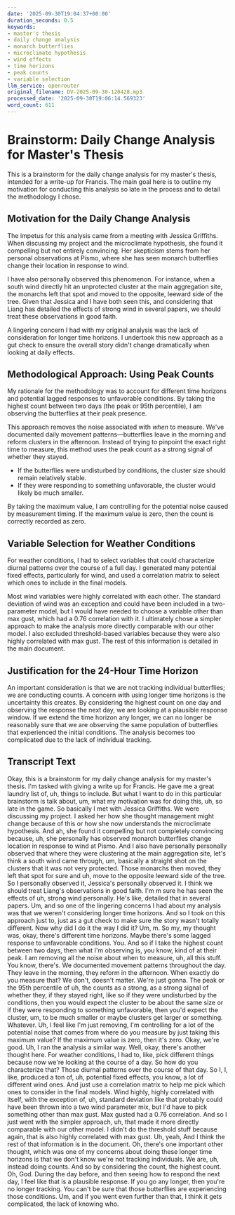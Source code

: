 ```yaml
---
date: '2025-09-30T19:04:37+00:00'
duration_seconds: 0.5
keywords:
- master's thesis
- daily change analysis
- monarch butterflies
- microclimate hypothesis
- wind effects
- time horizons
- peak counts
- variable selection
llm_service: openrouter
original_filename: DV-2025-09-30-120428.mp3
processed_date: '2025-09-30T19:06:14.569323'
word_count: 611
---
```

# Brainstorm: Daily Change Analysis for Master's Thesis

This is a brainstorm for the daily change analysis for my master's thesis, intended for a write-up for Francis. The main goal here is to outline my motivation for conducting this analysis so late in the process and to detail the methodology I chose.

## Motivation for the Daily Change Analysis

The impetus for this analysis came from a meeting with Jessica Griffiths. When discussing my project and the microclimate hypothesis, she found it compelling but not entirely convincing. Her skepticism stems from her personal observations at Pismo, where she has seen monarch butterflies change their location in response to wind.

I have also personally observed this phenomenon. For instance, when a south wind directly hit an unprotected cluster at the main aggregation site, the monarchs left that spot and moved to the opposite, leeward side of the tree. Given that Jessica and I have both seen this, and considering that Liang has detailed the effects of strong wind in several papers, we should treat these observations in good faith.

A lingering concern I had with my original analysis was the lack of consideration for longer time horizons. I undertook this new approach as a gut check to ensure the overall story didn't change dramatically when looking at daily effects.

## Methodological Approach: Using Peak Counts

My rationale for the methodology was to account for different time horizons and potential lagged responses to unfavorable conditions. By taking the highest count between two days (the peak or 95th percentile), I am observing the butterflies at their peak presence.

This approach removes the noise associated with *when* to measure. We've documented daily movement patterns—butterflies leave in the morning and reform clusters in the afternoon. Instead of trying to pinpoint the exact right time to measure, this method uses the peak count as a strong signal of whether they stayed.

- If the butterflies were undisturbed by conditions, the cluster size should remain relatively stable.
- If they were responding to something unfavorable, the cluster would likely be much smaller.

By taking the maximum value, I am controlling for the potential noise caused by measurement timing. If the maximum value is zero, then the count is correctly recorded as zero.

## Variable Selection for Weather Conditions

For weather conditions, I had to select variables that could characterize diurnal patterns over the course of a full day. I generated many potential fixed effects, particularly for wind, and used a correlation matrix to select which ones to include in the final models.

Most wind variables were highly correlated with each other. The standard deviation of wind was an exception and could have been included in a two-parameter model, but I would have needed to choose a variable other than max gust, which had a 0.76 correlation with it. I ultimately chose a simpler approach to make the analysis more directly comparable with our other model. I also excluded threshold-based variables because they were also highly correlated with max gust. The rest of this information is detailed in the main document.

## Justification for the 24-Hour Time Horizon

An important consideration is that we are not tracking individual butterflies; we are conducting counts. A concern with using longer time horizons is the uncertainty this creates. By considering the highest count on one day and observing the response the next day, we are looking at a plausible response window. If we extend the time horizon any longer, we can no longer be reasonably sure that we are observing the same population of butterflies that experienced the initial conditions. The analysis becomes too complicated due to the lack of individual tracking.

## Transcript Text

Okay, this is a brainstorm for my daily change analysis for my master's thesis. I'm tasked with giving a write up for Francis. He gave me a great laundry list of, uh, things to include. But what I want to do in this particular brainstorm is talk about, um, what my motivation was for doing this, uh, so late in the game. So basically I met with Jessica Griffiths. We were discussing my project. I asked her how she thought management might change because of this or how she now understands the microclimate hypothesis. And ah, she found it compelling but not completely convincing because, uh, she personally has observed monarch butterflies change location in response to wind at Pismo. And I also have personally personally observed that where they were clustering at the main aggregation site, let's think a south wind came through, um, basically a straight shot on the clusters that it was not very protected. Those monarchs then moved, they left that spot for sure and uh, move to the opposite leeward side of the tree. So I personally observed it, Jessica's personally observed it. I think we should treat Liang's observations in good faith. I'm m sure he has seen the effects of uh, strong wind personally. He's like, detailed that in several papers. Um, and so one of the lingering concerns I had about my analysis was that we weren't considering longer time horizons. And so I took on this approach just to, just as a gut check to make sure the story wasn't totally different. Now why did I do it the way I did it? Um, m. So my, my thought was, okay, there's different time horizons. Maybe there's some lagged response to unfavorable conditions. You. And so if I take the highest count between two days, then what I'm observing is, you know, kind of at their peak. I am removing all the noise about when to measure, uh, all this stuff. You know, there's. We documented movement patterns throughout the day. They leave in the morning, they reform in the afternoon. When exactly do you measure that? We don't, doesn't matter. We're just gonna. The peak or the 95th percentile of uh, the counts as a strong, as a strong signal of whether they, if they stayed right, like so if they were undisturbed by the conditions, then you would expect the cluster to be about the same size or if they were responding to something unfavorable, then you'd expect the cluster, um, to be much smaller or maybe clusters get larger or something. Whatever. Uh, I feel like I'm just removing, I'm controlling for a lot of the potential noise that comes from where do you measure by just taking this maximum value? If the maximum value is zero, then it's zero. Okay, we're good. Uh, I ran the analysis a similar way. Well, okay, there's another thought here. For weather conditions, I had to, like, pick different things because now we're looking at the course of a day. So how do you characterize that? Those diurnal patterns over the course of that day. So I, I, like, produced a ton of, uh, potential fixed effects, you know, a lot of different wind ones. And just use a correlation matrix to help me pick which ones to consider in the final models. Wind highly, highly correlated with itself, with the exception of, uh, standard deviation like that probably could have been thrown into a two wind parameter mix, but I'd have to pick something other than max gust. Max gusted had a 0.76 correlation. And so I just went with the simpler approach, uh, that made it more directly comparable with our other model. I didn't do the threshold stuff because again, that is also highly correlated with max gust. Uh, yeah, And I think the rest of that information is in the document. Oh, there's one important other thought, which was one of my concerns about doing these longer time horizons is that we don't know we're not tracking individuals. We are, uh, instead doing counts. And so by considering the count, the highest count. Oh, God. During the day before, and then seeing how to respond the next day, I feel like that is a plausible response. If you go any longer, then you're no longer tracking. You can't be sure that those butterflies are experiencing those conditions. Um, and if you went even further than that, I think it gets complicated, the lack of knowing who.
